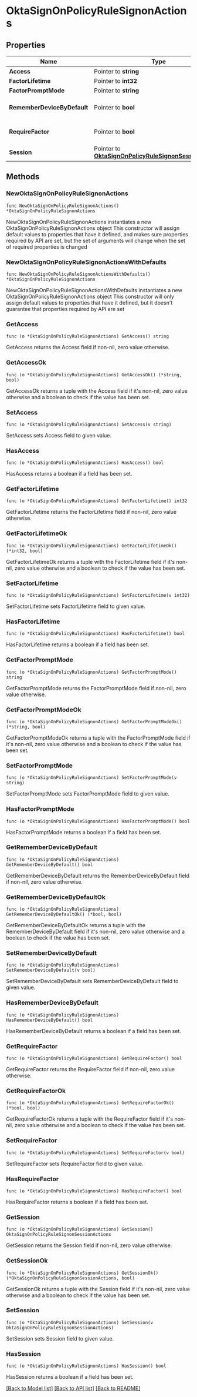 # OktaSignOnPolicyRuleSignonActions

## Properties

Name | Type | Description | Notes
------------ | ------------- | ------------- | -------------
**Access** | Pointer to **string** |  | [optional] 
**FactorLifetime** | Pointer to **int32** |  | [optional] 
**FactorPromptMode** | Pointer to **string** |  | [optional] 
**RememberDeviceByDefault** | Pointer to **bool** |  | [optional] [default to false]
**RequireFactor** | Pointer to **bool** |  | [optional] [default to false]
**Session** | Pointer to [**OktaSignOnPolicyRuleSignonSessionActions**](OktaSignOnPolicyRuleSignonSessionActions.md) |  | [optional] 

## Methods

### NewOktaSignOnPolicyRuleSignonActions

`func NewOktaSignOnPolicyRuleSignonActions() *OktaSignOnPolicyRuleSignonActions`

NewOktaSignOnPolicyRuleSignonActions instantiates a new OktaSignOnPolicyRuleSignonActions object
This constructor will assign default values to properties that have it defined,
and makes sure properties required by API are set, but the set of arguments
will change when the set of required properties is changed

### NewOktaSignOnPolicyRuleSignonActionsWithDefaults

`func NewOktaSignOnPolicyRuleSignonActionsWithDefaults() *OktaSignOnPolicyRuleSignonActions`

NewOktaSignOnPolicyRuleSignonActionsWithDefaults instantiates a new OktaSignOnPolicyRuleSignonActions object
This constructor will only assign default values to properties that have it defined,
but it doesn't guarantee that properties required by API are set

### GetAccess

`func (o *OktaSignOnPolicyRuleSignonActions) GetAccess() string`

GetAccess returns the Access field if non-nil, zero value otherwise.

### GetAccessOk

`func (o *OktaSignOnPolicyRuleSignonActions) GetAccessOk() (*string, bool)`

GetAccessOk returns a tuple with the Access field if it's non-nil, zero value otherwise
and a boolean to check if the value has been set.

### SetAccess

`func (o *OktaSignOnPolicyRuleSignonActions) SetAccess(v string)`

SetAccess sets Access field to given value.

### HasAccess

`func (o *OktaSignOnPolicyRuleSignonActions) HasAccess() bool`

HasAccess returns a boolean if a field has been set.

### GetFactorLifetime

`func (o *OktaSignOnPolicyRuleSignonActions) GetFactorLifetime() int32`

GetFactorLifetime returns the FactorLifetime field if non-nil, zero value otherwise.

### GetFactorLifetimeOk

`func (o *OktaSignOnPolicyRuleSignonActions) GetFactorLifetimeOk() (*int32, bool)`

GetFactorLifetimeOk returns a tuple with the FactorLifetime field if it's non-nil, zero value otherwise
and a boolean to check if the value has been set.

### SetFactorLifetime

`func (o *OktaSignOnPolicyRuleSignonActions) SetFactorLifetime(v int32)`

SetFactorLifetime sets FactorLifetime field to given value.

### HasFactorLifetime

`func (o *OktaSignOnPolicyRuleSignonActions) HasFactorLifetime() bool`

HasFactorLifetime returns a boolean if a field has been set.

### GetFactorPromptMode

`func (o *OktaSignOnPolicyRuleSignonActions) GetFactorPromptMode() string`

GetFactorPromptMode returns the FactorPromptMode field if non-nil, zero value otherwise.

### GetFactorPromptModeOk

`func (o *OktaSignOnPolicyRuleSignonActions) GetFactorPromptModeOk() (*string, bool)`

GetFactorPromptModeOk returns a tuple with the FactorPromptMode field if it's non-nil, zero value otherwise
and a boolean to check if the value has been set.

### SetFactorPromptMode

`func (o *OktaSignOnPolicyRuleSignonActions) SetFactorPromptMode(v string)`

SetFactorPromptMode sets FactorPromptMode field to given value.

### HasFactorPromptMode

`func (o *OktaSignOnPolicyRuleSignonActions) HasFactorPromptMode() bool`

HasFactorPromptMode returns a boolean if a field has been set.

### GetRememberDeviceByDefault

`func (o *OktaSignOnPolicyRuleSignonActions) GetRememberDeviceByDefault() bool`

GetRememberDeviceByDefault returns the RememberDeviceByDefault field if non-nil, zero value otherwise.

### GetRememberDeviceByDefaultOk

`func (o *OktaSignOnPolicyRuleSignonActions) GetRememberDeviceByDefaultOk() (*bool, bool)`

GetRememberDeviceByDefaultOk returns a tuple with the RememberDeviceByDefault field if it's non-nil, zero value otherwise
and a boolean to check if the value has been set.

### SetRememberDeviceByDefault

`func (o *OktaSignOnPolicyRuleSignonActions) SetRememberDeviceByDefault(v bool)`

SetRememberDeviceByDefault sets RememberDeviceByDefault field to given value.

### HasRememberDeviceByDefault

`func (o *OktaSignOnPolicyRuleSignonActions) HasRememberDeviceByDefault() bool`

HasRememberDeviceByDefault returns a boolean if a field has been set.

### GetRequireFactor

`func (o *OktaSignOnPolicyRuleSignonActions) GetRequireFactor() bool`

GetRequireFactor returns the RequireFactor field if non-nil, zero value otherwise.

### GetRequireFactorOk

`func (o *OktaSignOnPolicyRuleSignonActions) GetRequireFactorOk() (*bool, bool)`

GetRequireFactorOk returns a tuple with the RequireFactor field if it's non-nil, zero value otherwise
and a boolean to check if the value has been set.

### SetRequireFactor

`func (o *OktaSignOnPolicyRuleSignonActions) SetRequireFactor(v bool)`

SetRequireFactor sets RequireFactor field to given value.

### HasRequireFactor

`func (o *OktaSignOnPolicyRuleSignonActions) HasRequireFactor() bool`

HasRequireFactor returns a boolean if a field has been set.

### GetSession

`func (o *OktaSignOnPolicyRuleSignonActions) GetSession() OktaSignOnPolicyRuleSignonSessionActions`

GetSession returns the Session field if non-nil, zero value otherwise.

### GetSessionOk

`func (o *OktaSignOnPolicyRuleSignonActions) GetSessionOk() (*OktaSignOnPolicyRuleSignonSessionActions, bool)`

GetSessionOk returns a tuple with the Session field if it's non-nil, zero value otherwise
and a boolean to check if the value has been set.

### SetSession

`func (o *OktaSignOnPolicyRuleSignonActions) SetSession(v OktaSignOnPolicyRuleSignonSessionActions)`

SetSession sets Session field to given value.

### HasSession

`func (o *OktaSignOnPolicyRuleSignonActions) HasSession() bool`

HasSession returns a boolean if a field has been set.


[[Back to Model list]](../README.md#documentation-for-models) [[Back to API list]](../README.md#documentation-for-api-endpoints) [[Back to README]](../README.md)


